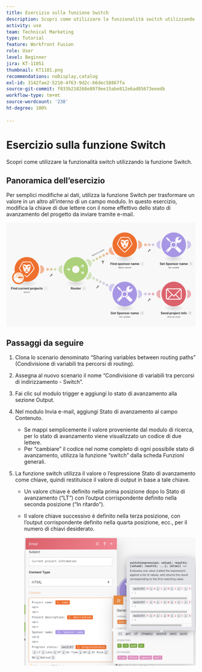 ```yaml
---
title: Esercizio sulla funzione Switch
description: Scopri come utilizzare la funzionalità switch utilizzando la funzione Switch.
activity: use
team: Technical Marketing
type: Tutorial
feature: Workfront Fusion
role: User
level: Beginner
jira: KT-11051
thumbnail: KT1101.png
recommendations: noDisplay,catalog
exl-id: 3142fae2-5210-4f63-9d2c-66dec58867fa
source-git-commit: f033b210268e8979ee15abe812e6ad85673eeedb
workflow-type: tm+mt
source-wordcount: '238'
ht-degree: 100%

---
```


# Esercizio sulla funzione Switch

Scopri come utilizzare la funzionalità switch utilizzando la funzione Switch.

## Panoramica dell’esercizio

Per semplici modifiche ai dati, utilizza la funzione Switch per trasformare un valore in un altro all’interno di un campo modulo. In questo esercizio, modifica la chiave di due lettere con il nome effettivo dello stato di avanzamento del progetto da inviare tramite e-mail.

![Funzione Switch immagine 1](../12-exercises/assets/switch-function-walkthrough-1.png)

## Passaggi da seguire

1. Clona lo scenario denominato “Sharing variables between routing paths” (Condivisione di variabili tra percorsi di routing).
1. Assegna al nuovo scenario il nome “Condivisione di variabili tra percorsi di indirizzamento - Switch”.
1. Fai clic sul modulo trigger e aggiungi lo stato di avanzamento alla sezione Output.
1. Nel modulo Invia e-mail, aggiungi Stato di avanzamento al campo Contenuto.

   + Se mappi semplicemente il valore proveniente dal modulo di ricerca, per lo stato di avanzamento viene visualizzato un codice di due lettere.
   + Per “cambiare” il codice nel nome completo di ogni possibile stato di avanzamento, utilizza la funzione “switch” dalla scheda Funzioni generali.

1. La funzione switch utilizza il valore o l’espressione Stato di avanzamento come chiave, quindi restituisce il valore di output in base a tale chiave.

   + Un valore chiave è definito nella prima posizione dopo lo Stato di avanzamento (“LT”) con l’output corrispondente definito nella seconda posizione (“In ritardo”).
   + Il valore chiave successivo è definito nella terza posizione, con l’output corrispondente definito nella quarta posizione, ecc., per il numero di chiavi desiderato.

     ![Funzione Switch immagine 2](../12-exercises/assets/switch-function-walkthrough-2.png)
